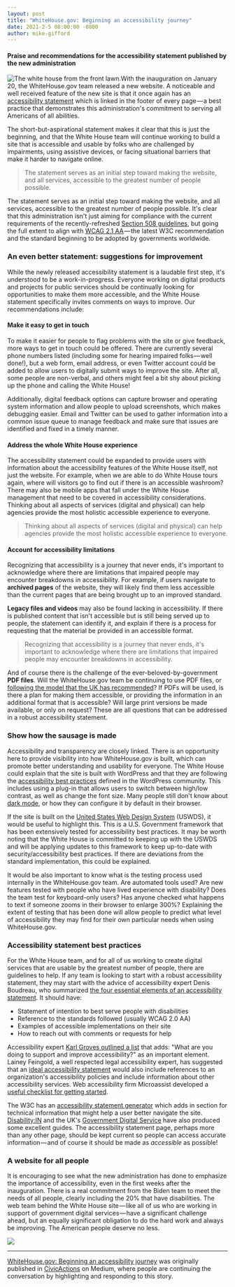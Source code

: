 ```yaml
---
layout: post
title: "WhiteHouse.gov: Beginning an accessibility journey"
date: 2021-2-5 08:00:00 -0800
author: mike-gifford
---
```

#### Praise and recommendations for the accessibility statement published by the new administration

![The white house from the front lawn.](https://cdn-images-1.medium.com/max/1024/1*V8aSWXLIN2m6Uaf2zwheAQ.jpeg)With the inauguration on January 20, the WhiteHouse.gov team released a new website. A noticeable and well received feature of the new site is that it once again has an [accessibility statement](https://www.whitehouse.gov/accessibility/) which is linked in the footer of every page — a best practice that demonstrates this administration's commitment to serving all Americans of all abilities.

The short-but-aspirational statement makes it clear that this is just the beginning, and that the White House team will continue working to build a site that is accessible and usable by folks who are challenged by impairments, using assistive devices, or facing situational barriers that make it harder to navigate online.


> The statement serves as an initial step toward making the website, and all services, accessible to the greatest number of people possible.

The statement serves as an initial step toward making the website, and all services, accessible to the greatest number of people possible. It's clear that this administration isn't just aiming for compliance with the current requirements of the recently-refreshed [Section 508 guidelines](https://www.section508.gov/blog/accessibility-news-the-section-508-Update), but going the full extent to align with [WCAG 2.1 AA](https://www.w3.org/TR/2018/REC-WCAG21-20180605/) — the latest W3C recommendation and the standard beginning to be adopted by governments worldwide.

### An even better statement: suggestions for improvement

While the newly released accessibility statement is a laudable first step, it's understood to be a work-in-progress. Everyone working on digital products and projects for public services should be continually looking for opportunities to make them more accessible, and the White House statement specifically invites comments on ways to improve. Our recommendations include:

#### Make it easy to get in touch

To make it easier for people to flag problems with the site or give feedback, more ways to get in touch could be offered. There are currently several phone numbers listed (including some for hearing impaired folks — well done!), but a web form, email address, or even Twitter account could be added to allow users to digitally submit ways to improve the site. After all, some people are non-verbal, and others might feel a bit shy about picking up the phone and calling the White House!

Additionally, digital feedback options can capture browser and operating system information and allow people to upload screenshots, which makes debugging easier. Email and Twitter can be used to gather information into a common issue queue to manage feedback and make sure that issues are identified and fixed in a timely manner.

#### Address the whole White House experience

The accessibility statement could be expanded to provide users with information about the accessibility features of the White House itself, not just the website. For example, when we are able to do White House tours again, where will visitors go to find out if there is an accessible washroom? There may also be mobile apps that fall under the White House management that need to be covered in accessibility considerations. Thinking about all aspects of services (digital and physical) can help agencies provide the most holistic accessible experience to everyone.


> Thinking about all aspects of services (digital and physical) can help agencies provide the most holistic accessible experience to everyone.

#### Account for accessibility limitations

Recognizing that accessibility is a journey that never ends, it's important to acknowledge where there are limitations that impaired people may encounter breakdowns in accessibility. For example, if users navigate to **archived pages** of the website, they will likely find them less accessible than the current pages that are being brought up to an improved standard.

**Legacy files and videos** may also be found lacking in accessibility. If there is published content that isn't accessible but is still being served up to people, the statement can identify it, and explain if there is a process for requesting that the material be provided in an accessible format.


> Recognizing that accessibility is a journey that never ends, it's important to acknowledge where there are limitations that impaired people may encounter breakdowns in accessibility.

And of course there is the challenge of the ever-beloved-by-government **PDF files**. Will the WhiteHouse.gov team be continuing to use PDF files, or [following the model that the UK has recommended](https://gds.blog.gov.uk/2018/07/16/why-gov-uk-content-should-be-published-in-html-and-not-pdf/)? If PDFs will be used, is there a plan for making them accessible, or providing the information in an additional format that is accessible? Will large print versions be made available, or only on request? These are all questions that can be addressed in a robust accessibility statement.

### Show how the sausage is made

Accessibility and transparency are closely linked. There is an opportunity here to provide visibility into how WhiteHouse.gov is built, which can promote better understanding and usability for everyone. The White House could explain that the site is built with WordPress and that they are following the [accessibility best practices](https://wordpress.org/about/accessibility/) defined in the WordPress community. This includes using a plug-in that allows users to switch between high/low contrast, as well as change the font size. Many people still don't know about [dark mode](https://www.forbes.com/uk/advisor/mobile-phones/what-is-dark-mode-and-should-you-be-using-it/), or how they can configure it by default in their browser.

If the site is built on the [United States Web Design System](https://designsystem.digital.gov/) (USWDS), it would be useful to highlight this. This is a U.S. Government framework that has been extensively tested for accessibility best practices. It may be worth noting that the White House is committed to keeping up with the USWDS and will be applying updates to this framework to keep up-to-date with security/accessibility best practices. If there are deviations from the standard implementation, this could be explained.

It would be also important to know what is the testing process used internally in the WhiteHouse.gov team. Are automated tools used? Are new features tested with people who have lived experience with disability? Does the team test for keyboard-only users? Has anyone checked what happens to text if someone zooms in their browser to enlarge 300%? Explaining the extent of testing that has been done will allow people to predict what level of accessibility they may find for their own particular needs when using WhiteHouse.gov.

### Accessibility statement best practices

For the White House team, and for all of us working to create digital services that are usable by the greatest number of people, there are guidelines to help. If any team is looking to start with a robust accessibility statement, they may start with the advice of accessibility expert Denis Boudreau, who summarized [the four essential elements of an accessibility statement](https://twitter.com/dboudreau/status/1191780846501584899). It should have:

* Statement of intention to best serve people with disabilities
* Reference to the standards followed (usually WCAG 2.0 AA)
* Examples of accessible implementations on their site
* How to reach out with comments or requests for help

Accessibility expert [Karl Groves outlined a list](https://blog.tenon.io/sample-post) that adds: "What are you doing to support and improve accessibility?" as an important element. Lainey Feingold, a well respected legal accessibility expert, has suggested that an [ideal accessibility statement](https://www.lflegal.com/2013/02/access-info-pages/#Components-of-the-ideal-Accessibility-Statement) would also include references to an organization's accessibility policies and include information about other accessibility services. Web accessibility firm Microassist developed a [useful checklist for getting started](https://www.microassist.com/digital-accessibility/the-value-of-digital-accessibility-statements-a-checklist-for-getting-started/).

The W3C has an [accessibility statement generator](https://www.w3.org/WAI/planning/statements/generator/#create) which adds in section for technical information that might help a user better navigate the site. [Disability:IN](https://disabilityin.org/resource/digital-accessibility-statement-best-practices/) and the UK's [Government Digital Service](https://www.gov.uk/government/publications/sample-accessibility-statement) have also produced some excellent guides. The accessibility statement page, perhaps more than any other page, should be kept current so people can access accurate information — and of course it should be made as *accessible* as possible!

### A website for all people

It is encouraging to see what the new administration has done to emphasize the importance of accessibility, even in the first weeks after the inauguration. There is a real commitment from the Biden team to meet the needs of all people, clearly including the 20% that have disabilities. The web team behind the White House site — like all of us who are working in support of government digital services — have a significant challenge ahead, but an equally significant obligation to do the hard work and always be improving. The American people deserve no less.

![](https://medium.com/_/stat?event=post.clientViewed&referrerSource=full_rss&postId=5de37580209)

---

[WhiteHouse.gov: Beginning an accessibility journey](https://medium.com/civicactions/whitehouse-gov-makes-an-accessibility-statement-5de37580209) was originally published in [CivicActions](https://medium.com/civicactions) on Medium, where people are continuing the conversation by highlighting and responding to this story.

